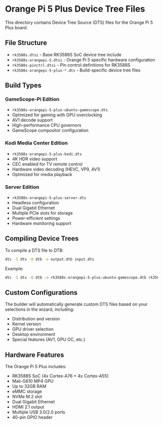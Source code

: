 # Orange Pi 5 Plus Device Tree Files

This directory contains Device Tree Source (DTS) files for the Orange Pi 5 Plus board.

## File Structure

- `rk3588s.dtsi` - Base RK3588S SoC device tree include
- `rk3588s-orangepi-5.dtsi` - Orange Pi 5 specific hardware configuration
- `rk3588s-pinctrl.dtsi` - Pin control definitions for RK3588S
- `rk3588s-orangepi-5-plus-*.dts` - Build-specific device tree files

## Build Types

### GameScope-Pi Edition
- `rk3588s-orangepi-5-plus-ubuntu-gamescope.dts`
- Optimized for gaming with GPU overclocking
- AV1 decode support
- High-performance CPU governors
- GameScope compositor configuration

### Kodi Media Center Edition
- `rk3588s-orangepi-5-plus-kodi.dts`
- 4K HDR video support
- CEC enabled for TV remote control
- Hardware video decoding (HEVC, VP9, AV1)
- Optimized for media playback

### Server Edition
- `rk3588s-orangepi-5-plus-server.dts`
- Headless configuration
- Dual Gigabit Ethernet
- Multiple PCIe slots for storage
- Power-efficient settings
- Hardware monitoring support

## Compiling Device Trees

To compile a DTS file to DTB:
```bash
dtc -I dts -O dtb -o output.dtb input.dts
```

Example:
```bash
dtc -I dts -O dtb -o rk3588s-orangepi-5-plus-ubuntu-gamescope.dtb rk3588s-orangepi-5-plus-ubuntu-gamescope.dts
```

## Custom Configurations

The builder will automatically generate custom DTS files based on your selections in the wizard, including:
- Distribution and version
- Kernel version
- GPU driver selection
- Desktop environment
- Special features (AV1, GPU OC, etc.)

## Hardware Features

The Orange Pi 5 Plus includes:
- RK3588S SoC (4x Cortex-A76 + 4x Cortex-A55)
- Mali-G610 MP4 GPU
- Up to 32GB RAM
- eMMC storage
- NVMe M.2 slot
- Dual Gigabit Ethernet
- HDMI 2.1 output
- Multiple USB 3.0/2.0 ports
- 40-pin GPIO header